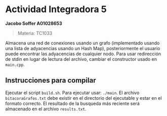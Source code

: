 # Actividad Integradora 5
**Jacobo Soffer A01028653**
> Materia: TC1033

Almacena una red de conexiones usando un grafo (implementado usando una lista de adyacencias usando un Hash Map), posteriormente el usuario puede encontrar las adyacencias de cualquier nodo.
Para usar redirección de stdin en lugar de lectura del archivo, cambiar el constructor usado en `main.cpp`.

## Instrucciones para compilar
Ejecutar el script `build.sh`. Para ejecutar usar: `./main`. El archivo `bitacoraGrafos.txt` debe existir en el directorio del ejecutable y estar en el formato correcto.
El resultado de la busqueda más reciente será almacenado en el archivo `results.txt`.